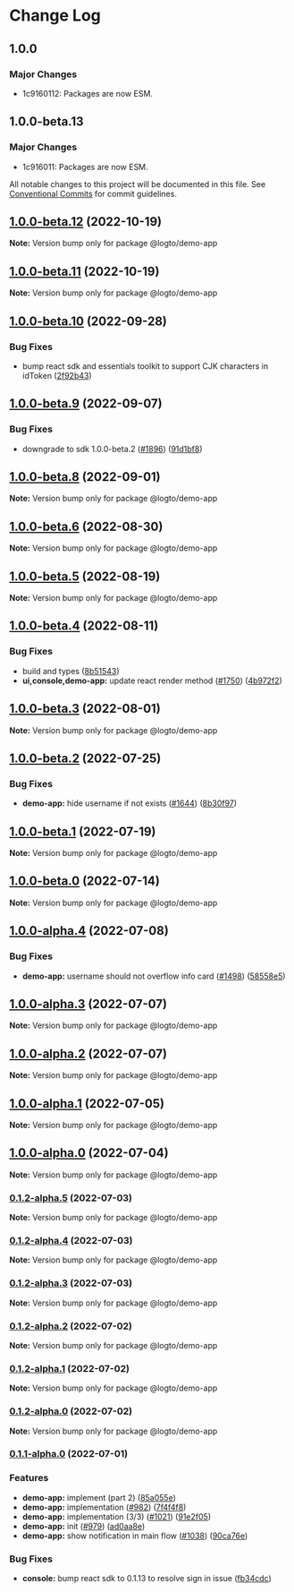 # Change Log

## 1.0.0

### Major Changes

- 1c9160112: Packages are now ESM.

## 1.0.0-beta.13

### Major Changes

- 1c916011: Packages are now ESM.

All notable changes to this project will be documented in this file.
See [Conventional Commits](https://conventionalcommits.org) for commit guidelines.

## [1.0.0-beta.12](https://github.com/logto-io/logto/compare/v1.0.0-beta.11...v1.0.0-beta.12) (2022-10-19)

**Note:** Version bump only for package @logto/demo-app

## [1.0.0-beta.11](https://github.com/logto-io/logto/compare/v1.0.0-beta.10...v1.0.0-beta.11) (2022-10-19)

**Note:** Version bump only for package @logto/demo-app

## [1.0.0-beta.10](https://github.com/logto-io/logto/compare/v1.0.0-beta.9...v1.0.0-beta.10) (2022-09-28)

### Bug Fixes

- bump react sdk and essentials toolkit to support CJK characters in idToken ([2f92b43](https://github.com/logto-io/logto/commit/2f92b438644bd330fa4b8cd3698d9129ecbae282))

## [1.0.0-beta.9](https://github.com/logto-io/logto/compare/v1.0.0-beta.8...v1.0.0-beta.9) (2022-09-07)

### Bug Fixes

- downgrade to sdk 1.0.0-beta.2 ([#1896](https://github.com/logto-io/logto/issues/1896)) ([91d1bf8](https://github.com/logto-io/logto/commit/91d1bf8004165e3ab42dfd705046ef7f3bd612d9))

## [1.0.0-beta.8](https://github.com/logto-io/logto/compare/v1.0.0-beta.6...v1.0.0-beta.8) (2022-09-01)

**Note:** Version bump only for package @logto/demo-app

## [1.0.0-beta.6](https://github.com/logto-io/logto/compare/v1.0.0-beta.5...v1.0.0-beta.6) (2022-08-30)

**Note:** Version bump only for package @logto/demo-app

## [1.0.0-beta.5](https://github.com/logto-io/logto/compare/v1.0.0-beta.4...v1.0.0-beta.5) (2022-08-19)

**Note:** Version bump only for package @logto/demo-app

## [1.0.0-beta.4](https://github.com/logto-io/logto/compare/v1.0.0-beta.3...v1.0.0-beta.4) (2022-08-11)

### Bug Fixes

- build and types ([8b51543](https://github.com/logto-io/logto/commit/8b515435cdb0644d0ca19e2c26ba3e744355bb0b))
- **ui,console,demo-app:** update react render method ([#1750](https://github.com/logto-io/logto/issues/1750)) ([4b972f2](https://github.com/logto-io/logto/commit/4b972f2e23e2d4609d9955c4d1d42972f368f5b9))

## [1.0.0-beta.3](https://github.com/logto-io/logto/compare/v1.0.0-beta.2...v1.0.0-beta.3) (2022-08-01)

**Note:** Version bump only for package @logto/demo-app

## [1.0.0-beta.2](https://github.com/logto-io/logto/compare/v1.0.0-beta.1...v1.0.0-beta.2) (2022-07-25)

### Bug Fixes

- **demo-app:** hide username if not exists ([#1644](https://github.com/logto-io/logto/issues/1644)) ([8b30f97](https://github.com/logto-io/logto/commit/8b30f974bfa4fa9c1aa43d2bcc22779a454905db))

## [1.0.0-beta.1](https://github.com/logto-io/logto/compare/v1.0.0-beta.0...v1.0.0-beta.1) (2022-07-19)

**Note:** Version bump only for package @logto/demo-app

## [1.0.0-beta.0](https://github.com/logto-io/logto/compare/v1.0.0-alpha.4...v1.0.0-beta.0) (2022-07-14)

**Note:** Version bump only for package @logto/demo-app

## [1.0.0-alpha.4](https://github.com/logto-io/logto/compare/v1.0.0-alpha.3...v1.0.0-alpha.4) (2022-07-08)

### Bug Fixes

- **demo-app:** username should not overflow info card ([#1498](https://github.com/logto-io/logto/issues/1498)) ([58558e5](https://github.com/logto-io/logto/commit/58558e50110349262c7a28f0195a7042f6fca732))

## [1.0.0-alpha.3](https://github.com/logto-io/logto/compare/v1.0.0-alpha.2...v1.0.0-alpha.3) (2022-07-07)

**Note:** Version bump only for package @logto/demo-app

## [1.0.0-alpha.2](https://github.com/logto-io/logto/compare/v1.0.0-alpha.1...v1.0.0-alpha.2) (2022-07-07)

**Note:** Version bump only for package @logto/demo-app

## [1.0.0-alpha.1](https://github.com/logto-io/logto/compare/v1.0.0-alpha.0...v1.0.0-alpha.1) (2022-07-05)

**Note:** Version bump only for package @logto/demo-app

## [1.0.0-alpha.0](https://github.com/logto-io/logto/compare/v0.1.2-alpha.5...v1.0.0-alpha.0) (2022-07-04)

**Note:** Version bump only for package @logto/demo-app

### [0.1.2-alpha.5](https://github.com/logto-io/logto/compare/v0.1.2-alpha.4...v0.1.2-alpha.5) (2022-07-03)

**Note:** Version bump only for package @logto/demo-app

### [0.1.2-alpha.4](https://github.com/logto-io/logto/compare/v0.1.2-alpha.3...v0.1.2-alpha.4) (2022-07-03)

**Note:** Version bump only for package @logto/demo-app

### [0.1.2-alpha.3](https://github.com/logto-io/logto/compare/v0.1.2-alpha.2...v0.1.2-alpha.3) (2022-07-03)

**Note:** Version bump only for package @logto/demo-app

### [0.1.2-alpha.2](https://github.com/logto-io/logto/compare/v0.1.2-alpha.1...v0.1.2-alpha.2) (2022-07-02)

**Note:** Version bump only for package @logto/demo-app

### [0.1.2-alpha.1](https://github.com/logto-io/logto/compare/v0.1.2-alpha.0...v0.1.2-alpha.1) (2022-07-02)

**Note:** Version bump only for package @logto/demo-app

### [0.1.2-alpha.0](https://github.com/logto-io/logto/compare/v0.1.1-alpha.0...v0.1.2-alpha.0) (2022-07-02)

**Note:** Version bump only for package @logto/demo-app

### [0.1.1-alpha.0](https://github.com/logto-io/logto/compare/v0.1.0-internal...v0.1.1-alpha.0) (2022-07-01)

### Features

- **demo-app:** implement (part 2) ([85a055e](https://github.com/logto-io/logto/commit/85a055efa4358cfb69c0d74f7aeaeb0bade024af))
- **demo-app:** implementation ([#982](https://github.com/logto-io/logto/issues/982)) ([7f4f4f8](https://github.com/logto-io/logto/commit/7f4f4f84addf8a25c3d30f1ac3ceeef460afcf17))
- **demo-app:** implementation (3/3) ([#1021](https://github.com/logto-io/logto/issues/1021)) ([91e2f05](https://github.com/logto-io/logto/commit/91e2f055f2eb75ef8846b02d0d211adbbb898b41))
- **demo-app:** init ([#979](https://github.com/logto-io/logto/issues/979)) ([ad0aa8e](https://github.com/logto-io/logto/commit/ad0aa8e0c20a8d60f095b477e942b724fb53ca7d))
- **demo-app:** show notification in main flow ([#1038](https://github.com/logto-io/logto/issues/1038)) ([90ca76e](https://github.com/logto-io/logto/commit/90ca76eeb5460b66d2241f137f179bf4d5d6ae37))

### Bug Fixes

- **console:** bump react sdk to 0.1.13 to resolve sign in issue ([fb34cdc](https://github.com/logto-io/logto/commit/fb34cdc3793c3768e759c4e13a898716de22566c))
